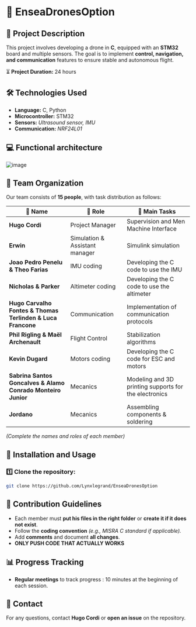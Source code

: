 # 🚁 EnseaDronesOption

## 📌 Project Description
This project involves developing a drone in **C**, equipped with an **STM32** board and multiple sensors. The goal is to implement **control, navigation, and communication** features to ensure stable and autonomous flight.

⏳ **Project Duration:** 24 hours

## 🛠️ Technologies Used
- **Language:** C, Python
- **Microcontroller:** STM32
- **Sensors:** *Ultrasound sensor, IMU*
- **Communication:** *NRF24L01*

## 💻 Functional architecture
![image](https://github.com/user-attachments/assets/530af39d-5f0f-4cdb-9602-1054297c53f8)

## 👥 Team Organization
Our team consists of **15 people**, with task distribution as follows:

| 👤 Name | 🎯 Role | 📝 Main Tasks |
|---------|--------|--------------|
| **Hugo Cordi** | Project Manager | Supervision and Men Machine Interface |
| **Erwin** | Simulation & Assistant manager | Simulink simulation |
| **Joao Pedro Penelu & Theo Farias** | IMU coding | Developing the C code to use the IMU |
| **Nicholas & Parker** | Altimeter coding | Developing the C code to use the altimeter |
| **Hugo Carvalho Fontes & Thomas Terlinden & Luca Francone** | Communication | Implementation of communication protocols |
| **Phil Rigling & Maël Archenault** | Flight Control | Stabilization algorithms |
| **Kevin Dugard** | Motors coding | Developing the C code for ESC and motors | 
| **Sabrina Santos Goncalves &  Alamo Conrado Monteiro Junior** | Mecanics | Modeling and 3D printing supports for the electronics |
| **Jordano** | Mecanics | Assembling components & soldering |

*(Complete the names and roles of each member)*

## 🚀 Installation and Usage
### 1️⃣ Clone the repository:
```bash
git clone https://github.com/Lynxlegrand/EnseaDronesOption
```

## 🤝 Contribution Guidelines
- Each member must **put his files in the right folder** or **create it if it does not exist**.
- Follow the **coding convention** *(e.g., MISRA C standard if applicable).*
- Add **comments** and document **all changes**.
- **ONLY PUSH CODE THAT ACTUALLY WORKS**

## 📊 Progress Tracking
- **Regular meetings** to track progress : 10 minutes at the beginning of each session. 

## 📩 Contact
For any questions, contact **Hugo Cordi** or **open an issue** on the repository.
